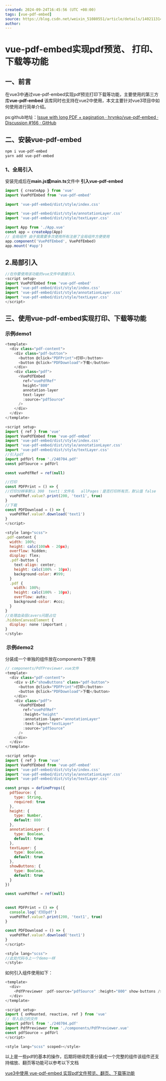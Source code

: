 ```yaml
---
created: 2024-09-24T16:45:56 (UTC +08:00)
tags: [vue-pdf-embed]
source: https://blog.csdn.net/weixin_51080551/article/details/140211314
author: 
---
```


# vue-pdf-embed实现pdf预览、 打印、下载等功能


## 一、前言        

在vue3中通过vue-pdf-embed实现pdf预览打印下载等功能，主要使用的第三方库**vue-pdf-embed** 该库同时也支持在vue2中使用，本文主要针对vue3项目中如何使用进行简单介绍。

ps:github地址：[Issue with long PDF + pagination · hrynko/vue-pdf-embed · Discussion #166 · GitHub](https://github.com/hrynko/vue-pdf-embed/discussions/166)

## 二、安装vue-pdf-embed

```bash
npm i vue-pdf-embed
yarn add vue-pdf-embed
```

### 1、全局引入

安装完成后在**main.js或main.ts**文件中 **引入vue-pdf-embed** 

```javascript
import { createApp } from 'vue'
import VuePdfEmbed from 'vue-pdf-embed'
 
import 'vue-pdf-embed/dist/style/index.css'
 
import 'vue-pdf-embed/dist/style/annotationLayer.css'
import 'vue-pdf-embed/dist/style/textLayer.css'
 
import App from './App.vue'
const app = createApp(App)
// 全局组件 由于我需要多次使用所有注册了全局组件方便使用
app.component('VuePdfEmbed', VuePdfEmbed)
app.mount('#app')
```

## 2.局部引入

```javascript
//在你要使用该功能的vue文件中直接引入
<script setup>
import VuePdfEmbed from 'vue-pdf-embed'
import 'vue-pdf-embed/dist/style/index.css'
import 'vue-pdf-embed/dist/style/annotationLayer.css'
import 'vue-pdf-embed/dist/style/textLayer.css'
</script>
```

## 三、使用vue-pdf-embed实现打印、下载等功能

### 示例demo1

```javascript
<template>
  <div class="pdf-content">
    <div class="pdf-button">
      <button @click="PDFPrint">打印</button>
      <button @click="PDFDownload">下载</button>
    </div>
    <div class="pdf">
      <VuePdfEmbed
        ref="vuePdfRef"
        height="800"
        annotation-layer
        text-layer
        :source="pdfSource"
      />
    </div>
  </div>
</template>
 
<script setup>
import { ref } from 'vue'
import VuePdfEmbed from 'vue-pdf-embed'
import 'vue-pdf-embed/dist/style/index.css'
import 'vue-pdf-embed/dist/style/annotationLayer.css'
import 'vue-pdf-embed/dist/style/textLayer.css'
//引入pdf
import pdfUrl from './240704.pdf'
const pdfSource = pdfUrl
 
const vuePdfRef = ref(null)
 
//打印
const PDFPrint = () => {
//打印分辨率默认 300  text1：文件名   allPages：是否打印所有页，默认值 false
  vuePdfRef.value?.print(200, 'text1', true)
}
//下载
const PDFDownload = () => {
  vuePdfRef.value?.download('text1')
}
</script>
 
<style lang="scss">
.pdf-content {
  width: 100%;
  height: calc(100vh - 20px);
  overflow: hidden;
  display: flex;
  .pdf-button {
    text-align: center;
    height: calc(100% - 10px);
    background-color: #999;
  }
  .pdf {
    width: 100%;
    height: calc(100% - 10px);
    overflow: auto;
    background-color: #ccc;
  }
}
//处理血染层cavers问题占位
.hiddenCanvasElement {
  display: none !important ;
}
</style>
```

###  示例demo2

分装成一个单独的组件放在components下使用

```javascript
// components/PdfPreviewer.vue文件
<template>
  <div class="pdf-content">
    <div v-if="showButtons" class="pdf-button">
      <button @click="PDFPrint">打印</button>
      <button @click="PDFDownload">下载</button>
    </div>
    <div class="pdf">
      <VuePdfEmbed
        ref="vuePdfRef"
        :height="height"
        :annotation-layer="annotationLayer"
        :text-layer="textLayer"
        :source="pdfSource"
      />
    </div>
  </div>
</template>
 
<script setup>
import { ref } from 'vue'
import VuePdfEmbed from 'vue-pdf-embed'
import 'vue-pdf-embed/dist/style/index.css'
import 'vue-pdf-embed/dist/style/annotationLayer.css'
import 'vue-pdf-embed/dist/style/textLayer.css'
 
const props = defineProps({
  pdfSource: {
    type: String,
    required: true
  },
  height: {
    type: Number,
    default: 800
  },
  annotationLayer: {
    type: Boolean,
    default: true
  },
  textLayer: {
    type: Boolean,
    default: true
  },
  showButtons: {
    type: Boolean,
    default: true
  }
})
 
const vuePdfRef = ref(null)
 
 
const PDFPrint = () => {
  console.log('打印pdf')
  vuePdfRef.value?.print(200, 'text1', true)
}
 
const PDFDownload = () => {
  vuePdfRef.value?.download('text1')
}
</script>
 
<style lang="scss">
//此处代码与上一个demo一样
</style>
```

如何引入组件使用如下：

```javascript
<template>
  <div>
    <PdfPreviewer :pdf-source="pdfSource" :height="800" show-buttons />
  </div>
</template>
 
<script setup>
import { onMounted, reactive, ref } from 'vue'
// 导入自己的文件
import pdfUrl from './240704.pdf'
import PdfPreviewer from './components/PdfPreviewer.vue'
const pdfSource = pdfUrl
</script>
 
<style lang="scss" scoped></style>
```


以上是一些pdf的基本的操作，后期将继续完善分装成一个完整的组件该组件还支持缩放、翻页等功能可以参考以下文档


[vue3中使用 vue-pdf-embed 实现pdf文件预览、翻页、下载等功能](https://blog.csdn.net/qq_45897239/article/details/136080318 "vue3中使用 vue-pdf-embed 实现pdf文件预览、翻页、下载等功能")
